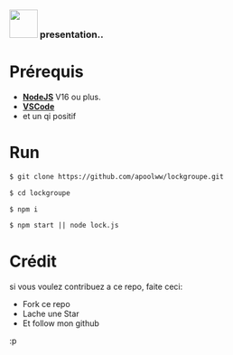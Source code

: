 ### <img src="https://media.giphy.com/media/VgCDAzcKvsR6OM0uWg/giphy.gif" width="50"> presentation..

# Prérequis

* [**NodeJS**](https://nodejs.org) V16 ou plus.
* [**VSCode**](https://visualstudio.microsoft.com/fr/)
* et un qi positif

# Run

```txt
$ git clone https://github.com/apoolww/lockgroupe.git

$ cd lockgroupe

$ npm i 

$ npm start || node lock.js
```

# Crédit

si vous voulez contribuez a ce repo, faite ceci:
* Fork ce repo
* Lache une Star
* Et follow mon github

:p
